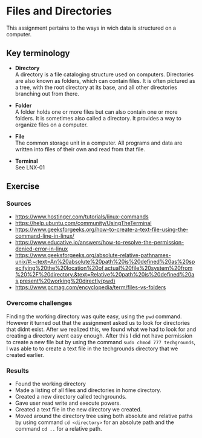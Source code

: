 # Files and Directories
This assignment pertains to the ways in wich data is structured on a computer. 
## Key terminology
- **Directory**  
A directory is a file cataloging structure used on computers. Directories are also known as folders, which can contain files. It is often pictured as a tree, with the root directory at its base, and all other directories branching out from there. 

- **Folder**  
A folder holds one or more files but can also contain one or more folders. It is sometimes also called a directory. It provides a way to organize files on a computer. 

- **File**  
The common storage unit in a computer. All programs and data are written into files of their own and read from that file. 

- **Terminal**  
See LNX-01 

## Exercise
### Sources
- https://www.hostinger.com/tutorials/linux-commands  
- https://help.ubuntu.com/community/UsingTheTerminal  
- https://www.geeksforgeeks.org/how-to-create-a-text-file-using-the-command-line-in-linux/  
- https://www.educative.io/answers/how-to-resolve-the-permission-denied-error-in-linux  
- https://www.geeksforgeeks.org/absolute-relative-pathnames-unix/#:~:text=An%20absolute%20path%20is%20defined%20as%20specifying%20the%20location%20of,actual%20file%20system%20from%20%2F%20directory.&text=Relative%20path%20is%20defined%20as,present%20working%20directly(pwd)  
- https://www.pcmag.com/encyclopedia/term/files-vs-folders 

 

### Overcome challenges

Finding the working directory was quite easy, using the ```pwd``` command. However it turned out that the assignment asked us to look for directories that didnt exist. After we realized this, we found what we had to look for and creating a directory went easy enough. After this I did not have permission to create a new file but by using the command ```sudo chmod 777 techgrounds```, I was able to to create a text file in the techgrounds directory that we created earlier. 
### Results
- Found the working directory
- Made a listing of all files and directories in home directory.
- Created a new directory called techgrounds. 
- Gave user read write and execute powers.
- Created a text file in the new directory we created.
- Moved around the directory tree using both absolute and relative paths by using command `cd <directory>` for an absolute path and the command `cd ..` for a relative path.